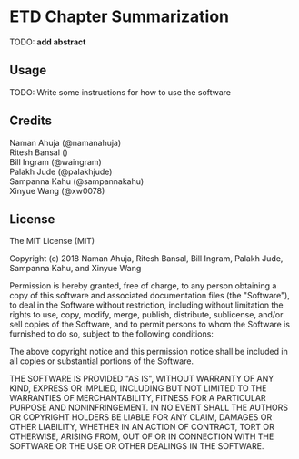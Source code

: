 # ETD Chapter Summarization  
 
TODO: **add abstract**

## Usage
 
TODO: Write some instructions for how to use the software
 
## Credits
 
Naman Ahuja (@namanahuja)  
Ritesh Bansal ()  
Bill Ingram (@waingram)  
Palakh Jude (@palakhjude)  
Sampanna Kahu (@sampannakahu)  
Xinyue Wang (@xw0078)  
 
## License
 
The MIT License (MIT)

Copyright (c) 2018 Naman Ahuja, Ritesh Bansal, Bill Ingram, Palakh Jude, Sampanna Kahu, and Xinyue Wang

Permission is hereby granted, free of charge, to any person obtaining a copy of this software and associated documentation files (the "Software"), to deal in the Software without restriction, including without limitation the rights to use, copy, modify, merge, publish, distribute, sublicense, and/or sell copies of the Software, and to permit persons to whom the Software is furnished to do so, subject to the following conditions:

The above copyright notice and this permission notice shall be included in all copies or substantial portions of the Software.

THE SOFTWARE IS PROVIDED "AS IS", WITHOUT WARRANTY OF ANY KIND, EXPRESS OR IMPLIED, INCLUDING BUT NOT LIMITED TO THE WARRANTIES OF MERCHANTABILITY, FITNESS FOR A PARTICULAR PURPOSE AND NONINFRINGEMENT. IN NO EVENT SHALL THE AUTHORS OR COPYRIGHT HOLDERS BE LIABLE FOR ANY CLAIM, DAMAGES OR OTHER LIABILITY, WHETHER IN AN ACTION OF CONTRACT, TORT OR OTHERWISE, ARISING FROM, OUT OF OR IN CONNECTION WITH THE SOFTWARE OR THE USE OR OTHER DEALINGS IN THE SOFTWARE.